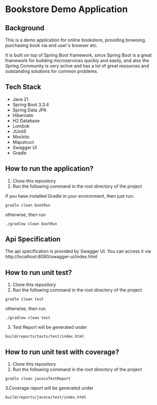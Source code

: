 # Bookstore Demo Application

## Background

This is a demo application for online bookstore, providing browsing, purchasing book via end user's browser etc.

It is built on top of Spring Boot framework, since Spring Boot is a great framework for building microservices quickly and easily,
and also the Spring Community is very active and has a lot of great resources and outstanding solutions for common problems.

## Tech Stack

- Java 21
- Spring Boot 3.3.4
- Spring Data JPA
- Hibernate
- H2 Database
- Lombok
- JUnit5
- Mockito
- Mapstruct
- Swagger UI
- Gradle

## How to run the application?

1. Clone this repository
2. Run the following command in the root directory of the project

if you have installed Gradle in your environment, then just run:

```shell
gradle clean bootRun
```

otherwise, then run

```shell
./gradlew clean bootRun
```

## Api Specification

The api specification is provided by Swagger UI. You can access it via http://localhost:8080/swagger-ui/index.html

## How to run unit test?

1. Clone this repository
2. Run the following command in the root directory of the project

```shell
gradle clean test
```

otherwise, then run

```shell
./gradlew clean test
```

3. Test Report will be generated under

```shell
build/reports/tests/test/index.html
```

## How to run unit test with coverage?

1. Clone this repository
2. Run the following command in the root directory of the project

```shell
gradle clean jacocoTestReport
```

3.Coverage report will be generated under

```shell
build/reports/jacoco/test/index.html
```


